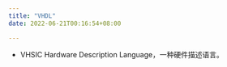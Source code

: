 ```yaml
---
title: "VHDL"
date: 2022-06-21T00:16:54+08:00

---
```


- VHSIC Hardware Description Language，一种硬件描述语言。